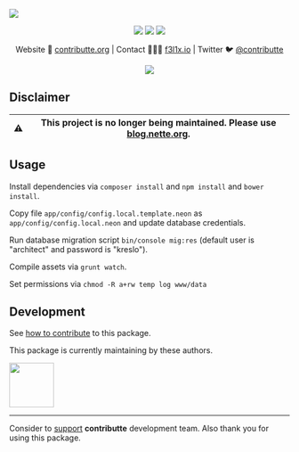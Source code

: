 ![](https://heatbadger.now.sh/github/readme/contributte/planette-play-site/?deprecated=1)

<p align=center>
  <a href="https://bit.ly/ctteg"><img src="https://badgen.net/badge/support/gitter/cyan"></a>
  <a href="https://bit.ly/cttfo"><img src="https://badgen.net/badge/support/forum/yellow"></a>
  <a href="https://contributte.org/partners.html"><img src="https://badgen.net/badge/sponsor/donations/F96854"></a>
</p>

<p align=center>
Website 🚀 <a href="https://contributte.org">contributte.org</a> | Contact 👨🏻‍💻 <a href="https://f3l1x.io">f3l1x.io</a> | Twitter 🐦 <a href="https://twitter.com/contributte">@contributte</a>
</p>

<p align=center>
    <img src="https://api.microlink.io/?url=https://blog.nette.org&overlay.browser=light&screenshot=true&meta=false&embed=screenshot.url">
</p>

## Disclaimer

| :warning: | This project is no longer being maintained. Please use [blog.nette.org](http://blog.nette.org).
|---| --- |

## Usage

Install dependencies via `composer install` and `npm install` and `bower install`.

Copy file `app/config/config.local.template.neon` as `app/config/config.local.neon` and update database credentials.

Run database migration script `bin/console mig:res` (default user is "architect" and password is "kreslo").

Compile assets via `grunt watch`.

Set permissions via `chmod -R a+rw temp log www/data`

## Development

See [how to contribute](https://contributte.org/contributing.html) to this package.

This package is currently maintaining by these authors.

<a href="https://github.com/f3l1x">
  <img width="80" height="80" src="https://avatars2.githubusercontent.com/u/538058?v=3&s=80">
</a>

-----

Consider to [support](https://contributte.org/partners.html) **contributte** development team.
Also thank you for using this package.


